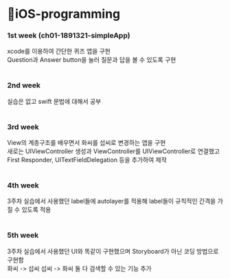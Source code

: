 # 🍎iOS-programming
### 1st week (ch01-1891321-simpleApp)
xcode를 이용하여 간단한 퀴즈 앱을 구현<br>
Question과 Answer button을 눌러 질문과 답을 볼 수 있도록 구현
<br><br>

### 2nd week
실습은 없고 swift 문법에 대해서 공부<br><br>
### 3rd week
View의 계층구조를 배우면서 화씨를 섭씨로 변경하는 앱을 구현<br>
새로는 UIViewController 생성과 ViewController를 UIViewController로 연결했고 
First Responder, UITextFieldDelegation 등을 추가하여 제작<br>
<br>
### 4th week
3주차 실습에서 사용했던 label들에 autolayer를 적용해 label들이 규칙적인 간격을 가질 수 있도록 적용
<br><br>
### 5th week
3주차 실습에서 사용했던 UI와 똑같이 구현했으며 Storyboard가 아닌 코딩 방법으로 구현함<br>
화씨 -> 섭씨 섭씨 -> 화씨 둘 다 검색할 수 있는 기능 추가
<br><br>

